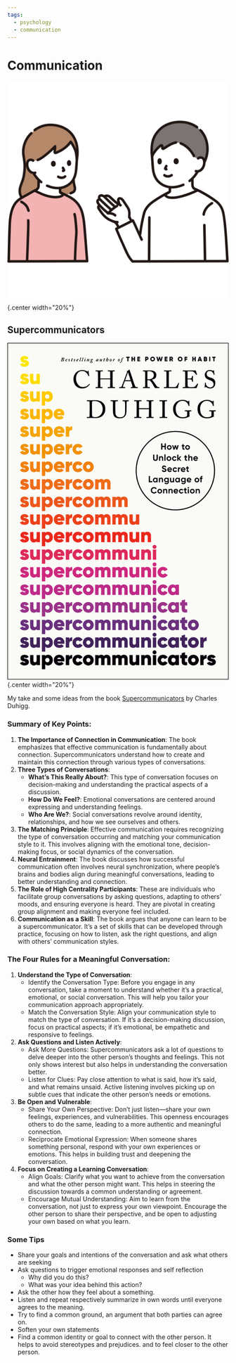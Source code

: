 ```yaml
---
tags:
  - psychology
  - communication
---
```


# Communication

![](img/conversation-1.svg){.center width="20%"}

## Supercommunicators

![](img/supercommunicators.jpg){.center width="20%"}

My take and some ideas from the book [Supercommunicators](https://www.google.ch/books/edition/Supercommunicators/D9e_EAAAQBAJ?hl=de&gbpv=1&dq=supercommunicators&printsec=frontcover) by Charles Duhigg.

### Summary of Key Points:

1. **The Importance of Connection in Communication**: The book emphasizes that effective communication is fundamentally about connection. Supercommunicators understand how to create and maintain this connection through various types of conversations.
2. **Three Types of Conversations**:
    - **What’s This Really About?**: This type of conversation focuses on decision-making and understanding the practical aspects of a discussion.
    - **How Do We Feel?**: Emotional conversations are centered around expressing and understanding feelings.
    - **Who Are We?**: Social conversations revolve around identity, relationships, and how we see ourselves and others.
3. **The Matching Principle**: Effective communication requires recognizing the type of conversation occurring and matching your communication style to it. This involves aligning with the emotional tone, decision-making focus, or social dynamics of the conversation.
4. **Neural Entrainment**: The book discusses how successful communication often involves neural synchronization, where people’s brains and bodies align during meaningful conversations, leading to better understanding and connection.
5. **The Role of High Centrality Participants**: These are individuals who facilitate group conversations by asking questions, adapting to others’ moods, and ensuring everyone is heard. They are pivotal in creating group alignment and making everyone feel included.
6. **Communication as a Skill**: The book argues that anyone can learn to be a supercommunicator. It’s a set of skills that can be developed through practice, focusing on how to listen, ask the right questions, and align with others’ communication styles.

### The Four Rules for a Meaningful Conversation:

1. **Understand the Type of Conversation**:
    - Identify the Conversation Type: Before you engage in any conversation, take a moment to understand whether it’s a practical, emotional, or social conversation. This will help you tailor your communication approach appropriately.
    - Match the Conversation Style: Align your communication style to match the type of conversation. If it’s a decision-making discussion, focus on practical aspects; if it’s emotional, be empathetic and responsive to feelings.
2. **Ask Questions and Listen Actively**:
    - Ask More Questions: Supercommunicators ask a lot of questions to delve deeper into the other person’s thoughts and feelings. This not only shows interest but also helps in understanding the conversation better.
    - Listen for Clues: Pay close attention to what is said, how it’s said, and what remains unsaid. Active listening involves picking up on subtle cues that indicate the other person’s needs or emotions.
3. **Be Open and Vulnerable**:
    - Share Your Own Perspective: Don’t just listen—share your own feelings, experiences, and vulnerabilities. This openness encourages others to do the same, leading to a more authentic and meaningful connection.
    - Reciprocate Emotional Expression: When someone shares something personal, respond with your own experiences or emotions. This helps in building trust and deepening the conversation.
4. **Focus on Creating a Learning Conversation**:
    - Align Goals: Clarify what you want to achieve from the conversation and what the other person might want. This helps in steering the discussion towards a common understanding or agreement.
    - Encourage Mutual Understanding: Aim to learn from the conversation, not just to express your own viewpoint. Encourage the other person to share their perspective, and be open to adjusting your own based on what you learn.

### Some Tips
- Share your goals and intentions of the conversation and ask what others are seeking
- Ask questions to trigger emotional responses and self reflection
    - Why did you do this?
    - What was your idea behind this action?
- Ask the other how they feel about a something.
- Listen and repeat respectively summarize in own words until everyone agrees to the meaning.
- Try to find a common ground, an argument that both parties can agree on.
- Soften your own statements
- Find a common identity or goal to connect with the other person. It helps to avoid stereotypes and prejudices. and to feel closer to the other person.

